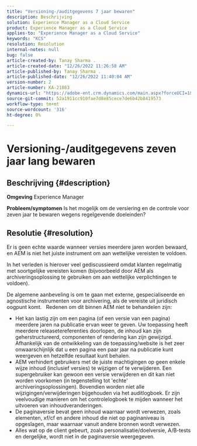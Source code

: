 ```yaml
---
title: "Versioning-/auditgegevens 7 jaar bewaren"
description: Beschrijving
solution: Experience Manager as a Cloud Service
product: Experience Manager as a Cloud Service
applies-to: "Experience Manager as a Cloud Service"
keywords: "KCS"
resolution: Resolution
internal-notes: null
bug: false
article-created-by: Tanay Sharma .
article-created-date: "12/26/2022 11:26:58 AM"
article-published-by: Tanay Sharma .
article-published-date: "12/26/2022 11:40:04 AM"
version-number: 2
article-number: KA-21083
dynamics-url: "https://adobe-ent.crm.dynamics.com/main.aspx?forceUCI=1&pagetype=entityrecord&etn=knowledgearticle&id=beedc534-1085-ed11-81ac-6045bd006239"
source-git-commit: 52a1911cc910fae7d8e85cece7de6b42b8419573
workflow-type: tm+mt
source-wordcount: '316'
ht-degree: 0%

---
```


# Versioning-/auditgegevens zeven jaar lang bewaren

## Beschrijving {#description}

<b>Omgeving</b>
Experience Manager


<b>Probleem/symptomen</b>
Is het mogelijk om de versiering en de controle voor zeven jaar te bewaren wegens regelgevende doeleinden?


## Resolutie {#resolution}


Er is geen echte waarde wanneer versies meerdere jaren worden bewaard, en AEM is niet het juiste instrument om aan wettelijke vereisten te voldoen.

In het verleden is hierover veel gediscussieerd omdat klanten regelmatig met soortgelijke vereisten komen (bijvoorbeeld door AEM als archiveringsoplossing te gebruiken om aan wettelijke verplichtingen te voldoen).

De algemene aanbeveling is om te gaan met externe, gespecialiseerde en agnostische instrumenten voor archivering, als de vereiste uit juridisch oogpunt komt.
 
Redenen om dit binnen AEM niet te behandelen zijn:

- Het kan lastig zijn om een pagina (of een versie van een pagina) meerdere jaren na publicatie ervan weer te geven. Uw toepassing heeft meerdere releasetereferenties doorlopen, de inhoud kan zijn geherstructureerd, componenten of rendering kan zijn gewijzigd. Afhankelijk van de ontwikkeling van de toepassing/website is het zeer onwaarschijnlijk dat u een pagina een paar jaar na publicatie kunt weergeven en hetzelfde resultaat kunt behalen.
- AEM verhindert gebruikers met de juiste machtigingen op geen enkele wijze inhoud (inclusief versies) te wijzigen of te verwijderen. Een supergebruiker kan gewoon een versie verwijderen en dit kan niet worden voorkomen (in tegenstelling tot &#39;echte&#39; archiveringsoplossingen). Bovendien worden niet alle wijzigingen/verwijderingen bijgehouden via het auditlogboek. Er zijn veelvoudige manieren om het controlelogboek te mijden wanneer het uitvoeren van inhoudveranderingen.
- De paginaversie bevat geen inhoud waarnaar wordt verwezen, zoals elementen, xf/cf en andere inhoud die niet op paginaniveau is opgeslagen, maar waarnaar vanuit andere bronnen wordt verwezen.
- Alles wat op de client gebeurt, zoals personalisatie/doelversie, A/B-tests en dergelijke, wordt niet in de paginaversie weergegeven.

